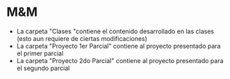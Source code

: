# M&M
* La carpeta "Clases "contiene el contenido desarrollado en las clases (esto aun requiere de ciertas modificaciones)
* La carpeta "Proyecto 1er Parcial" contiene al proyecto presentado para el primer parcial
* La carpeta "Proyecto 2do Parcial" contiene al proyecto presentado para el segundo parcial
